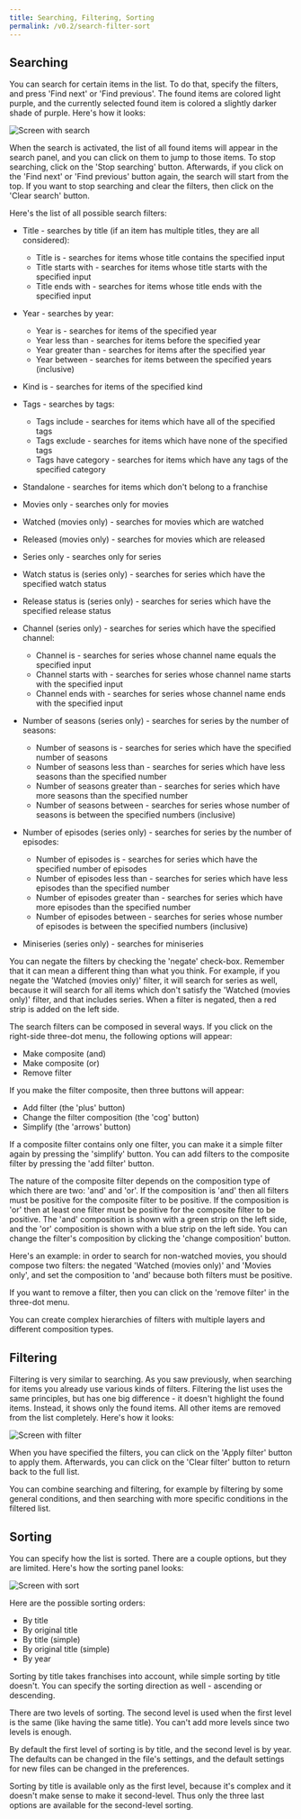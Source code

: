 ```yaml
---
title: Searching, Filtering, Sorting
permalink: /v0.2/search-filter-sort
---
```


## Searching

You can search for certain items in the list. To do that, specify the filters, and press 'Find next' or 'Find
previous'. The found items are colored light purple, and the currently selected found item is colored a slightly darker
shade of purple. Here's how it looks:

![Screen with search](/assets/v0.2/images/screen-search.png)

When the search is activated, the list of all found items will appear in the search panel, and you can click on them to
jump to those items. To stop searching, click on the 'Stop searching' button. Afterwards, if you click on the 'Find
next' or 'Find previous' button again, the search will start from the top. If you want to stop searching and clear the
filters, then click on the 'Clear search' button.

Here's the list of all possible search filters:

- Title - searches by title (if an item has multiple titles, they are all considered):

  - Title is - searches for items whose title contains the specified input
  - Title starts with - searches for items whose title starts with the specified input
  - Title ends with - searches for items whose title ends with the specified input

- Year - searches by year:

  - Year is - searches for items of the specified year
  - Year less than - searches for items before the specified year
  - Year greater than - searches for items after the specified year
  - Year between - searches for items between the specified years (inclusive)

- Kind is - searches for items of the specified kind

- Tags - searches by tags:

  - Tags include - searches for items which have all of the specified tags
  - Tags exclude - searches for items which have none of the specified tags
  - Tags have category - searches for items which have any tags of the specified category

- Standalone - searches for items which don't belong to a franchise

- Movies only - searches only for movies

- Watched (movies only) - searches for movies which are watched

- Released (movies only) - searches for movies which are released

- Series only - searches only for series

- Watch status is (series only) - searches for series which have the specified watch status

- Release status is (series only) - searches for series which have the specified release status

- Channel (series only) - searches for series which have the specified channel:

  - Channel is - searches for series whose channel name equals the specified input
  - Channel starts with - searches for series whose channel name starts with the specified input
  - Channel ends with - searches for series whose channel name ends with the specified input

- Number of seasons (series only) - searches for series by the number of seasons:

  - Number of seasons is - searches for series which have the specified number of seasons
  - Number of seasons less than - searches for series which have less seasons than the specified number
  - Number of seasons greater than - searches for series which have more seasons than the specified number
  - Number of seasons between - searches for series whose number of seasons is between the specified numbers (inclusive)

- Number of episodes (series only) - searches for series by the number of episodes:

  - Number of episodes is - searches for series which have the specified number of episodes
  - Number of episodes less than - searches for series which have less episodes than the specified number
  - Number of episodes greater than - searches for series which have more episodes than the specified number
  - Number of episodes between - searches for series whose number of episodes is between the specified numbers
  (inclusive)

- Miniseries (series only) - searches for miniseries

You can negate the filters by checking the 'negate' check-box. Remember that it can mean a different thing than what
you think. For example, if you negate the 'Watched (movies only)' filter, it will search for series as well, because
it will search for all items which don't satisfy the 'Watched (movies only)' filter, and that includes series. When
a filter is negated, then a red strip is added on the left side.

The search filters can be composed in several ways. If you click on the right-side three-dot menu, the following
options will appear:

- Make composite (and)
- Make composite (or)
- Remove filter

If you make the filter composite, then three buttons will appear:

- Add filter (the 'plus' button)
- Change the filter composition (the 'cog' button)
- Simplify (the 'arrows' button)

If a composite filter contains only one filter, you can make it a simple filter again by pressing the 'simplify' button.
You can add filters to the composite filter by pressing the 'add filter' button.

The nature of the composite filter depends on the composition type of which there are two: 'and' and 'or'. If the
composition is 'and' then all filters must be positive for the composite filter to be positive. If the composition is
'or' then at least one filter must be positive for the composite filter to be positive. The 'and' composition is shown
with a green strip on the left side, and the 'or' composition is shown with a blue strip on the left side. You can
change the filter's composition by clicking the 'change composition' button.

Here's an example: in order to search for non-watched movies, you should compose two filters: the negated 'Watched
(movies only)' and 'Movies only', and set the composition to 'and' because both filters must be positive.

If you want to remove a filter, then you can click on the 'remove filter' in the three-dot menu.

You can create complex hierarchies of filters with multiple layers and different composition types.

## Filtering

Filtering is very similar to searching. As you saw previously, when searching for items you already use various kinds of
filters. Filtering the list uses the same principles, but has one big difference - it doesn't highlight the found items.
Instead, it shows only the found items. All other items are removed from the list completely. Here's how it looks:

![Screen with filter](/assets/v0.2/images/screen-filter.png)

When you have specified the filters, you can click on the 'Apply filter' button to apply them. Afterwards, you can click
on the 'Clear filter' button to return back to the full list.

You can combine searching and filtering, for example by filtering by some general conditions, and then searching with
more specific conditions in the filtered list.

## Sorting

You can specify how the list is sorted. There are a couple options, but they are limited. Here's how the sorting panel
looks:

![Screen with sort](/assets/v0.2/images/screen-sort.png)

Here are the possible sorting orders:

- By title
- By original title
- By title (simple)
- By original title (simple)
- By year

Sorting by title takes franchises into account, while simple sorting by title doesn't. You can specify the sorting
direction as well - ascending or descending.

There are two levels of sorting. The second level is used when the first level is the same (like having the same title).
You can't add more levels since two levels is enough.

By default the first level of sorting is by title, and the second level is by year. The defaults can be changed in the
file's settings, and the default settings for new files can be changed in the preferences.

Sorting by title is available only as the first level, because it's complex and it doesn't make sense to make it
second-level. Thus only the three last options are available for the second-level sorting.
